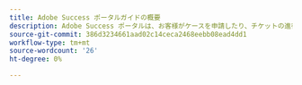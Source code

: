 ```yaml
---
title: Adobe Success ポータルガイドの概要
description: Adobe Success ポータルは、お客様がケースを申請したり、チケットの進行状況を確認したりするための統合ポータルです。
source-git-commit: 386d3234661aad02c14ceca2468eebb08ead4dd1
workflow-type: tm+mt
source-wordcount: '26'
ht-degree: 0%

---
```


